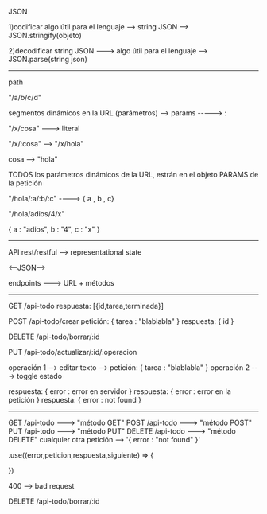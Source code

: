 JSON

1)codificar
algo útil para el lenguaje --> string JSON --> JSON.stringify(objeto)

2)decodificar
string JSON ---> algo útil para el lenguaje --> JSON.parse(string json)


----------------------------------
path

"/a/b/c/d"

segmentos dinámicos en la URL (parámetros) --> params -----> :

"/x/cosa" ---> literal

"/x/:cosa" --> "/x/hola"

cosa --> "hola"

TODOS los parámetros dinámicos de la URL, estrán en el objeto PARAMS de la petición

"/hola/:a/:b/:c" ----> { a , b , c}

"/hola/adios/4/x"

{
    a : "adios",
    b : "4",
    c : "x"
}

--------------------

API rest/restful --> representational state


<--JSON-->

endpoints ---> URL + métodos

-----------------------------------------

GET /api-todo 
respuesta: [{id,tarea,terminada}]

POST /api-todo/crear
petición: { tarea : "blablabla" }
respuesta: { id }

DELETE /api-todo/borrar/:id 

PUT /api-todo/actualizar/:id/:operacion

operación 1 --> editar texto --> petición: { tarea : "blablabla" }
operación 2 ---> toggle estado




respuesta: { error : error en servidor }
respuesta: { error : error en la petición }
respuesta: { error : not found }

--------------------------------

GET /api-todo ---> "método GET"
POST /api-todo ---> "método POST"
PUT /api-todo ---> "método PUT"
DELETE /api-todo ---> "método DELETE"
cualquier otra petición --> '{ error : "not found" }'





.use((error,peticion,respuesta,siguiente) => {

})



400 --> bad request

DELETE /api-todo/borrar/:id 